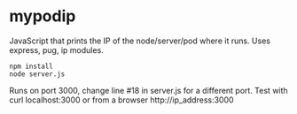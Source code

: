 # mypodip
JavaScript that prints the IP of the node/server/pod where it runs.
Uses express, pug, ip modules.

```
npm install
node server.js
```

Runs on port 3000, change line #18 in server.js for a different port.
Test with curl localhost:3000 or from a browser http://ip_address:3000

